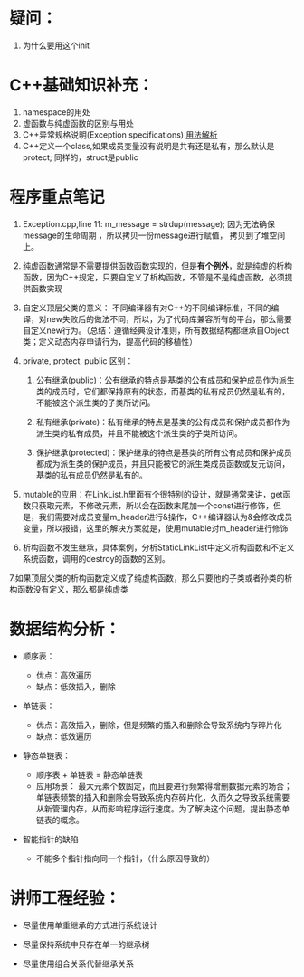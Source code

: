 # 疑问：

1. 为什么要用这个init

# C++基础知识补充：

1. namespace的用处
2. 虚函数与纯虚函数的区别与用处
3. C++异常规格说明(Exception specifications) [用法解析](https://blog.csdn.net/small_prince_/article/details/80560944)
4. C++定义一个class,如果成员变量没有说明是共有还是私有，那么默认是protect; 同样的，struct是public
# 程序重点笔记

1. Exception.cpp,line 11: m_message = strdup(message); 因为无法确保message的生命周期 ，所以拷贝一份message进行赋值， 拷贝到了堆空间上。

2. 纯虚函数通常是不需要提供函数函数实现的，但是**有个例外**，就是纯虚的析构函数，因为C++规定，只要自定义了析构函数，不管是不是纯虚函数，必须提供函数实现

3. 自定义顶层父类的意义： 不同编译器有对C++的不同编译标准，不同的编译，对new失败后的做法不同，所以，为了代码库兼容所有的平台，那么需要自定义new行为。（总结：遵循经典设计准则，所有数据结构都继承自Object类；定义动态内存申请行为，提高代码的移植性）

4. private, protect, public 区别：
    1. 公有继承(public)：公有继承的特点是基类的公有成员和保护成员作为派生类的成员时，它们都保持原有的状态，而基类的私有成员仍然是私有的，不能被这个派生类的子类所访问。

    2. 私有继承(private)：私有继承的特点是基类的公有成员和保护成员都作为派生类的私有成员，并且不能被这个派生类的子类所访问。

    3. 保护继承(protected)：保护继承的特点是基类的所有公有成员和保护成员都成为派生类的保护成员，并且只能被它的派生类成员函数或友元访问，基类的私有成员仍然是私有的。

5. mutable的应用：在LinkList.h里面有个很特别的设计，就是通常来讲，get函数只获取元素，不修改元素，所以会在函数末尾加一个const进行修饰，但是，我们需要对成员变量m_header进行&操作，C++编译器认为&会修改成员变量，所以报错，这里的解决方案就是，使用mutable对m_header进行修饰

6. 析构函数不发生继承，具体案例，分析StaticLinkList中定义析构函数和不定义系统函数，调用的destroy的函数的区别。

7.如果顶层父类的析构函数定义成了纯虚构函数，那么只要他的子类或者孙类的析构函数没有定义，那么都是纯虚类

# 数据结构分析：

+ 顺序表：
    + 优点：高效遍历
    + 缺点：低效插入，删除

+ 单链表：
    + 优点：高效插入，删除，但是频繁的插入和删除会导致系统内存碎片化
    + 缺点：低效遍历

+ 静态单链表：
    + 顺序表 + 单链表 = 静态单链表
    + 应用场景： 最大元素个数固定，而且要进行频繁得增删数据元素的场合；单链表频繁的插入和删除会导致系统内存碎片化，久而久之导致系统需要从新管理内存，从而影响程序运行速度。为了解决这个问题，提出静态单链表的概念。

+ 智能指针的缺陷  
    + 不能多个指针指向同一个指针，（什么原因导致的）

# 讲师工程经验：

+ 尽量使用单重继承的方式进行系统设计

+ 尽量保持系统中只存在单一的继承树

+ 尽量使用组合关系代替继承关系